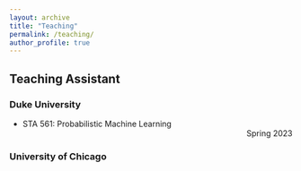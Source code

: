 ```yaml
---
layout: archive
title: "Teaching"
permalink: /teaching/
author_profile: true
---
```


## Teaching Assistant

### Duke University
* STA 561: Probabilistic Machine Learning <div style="text-align: right"> Spring 2023 </div>


### University of Chicago
